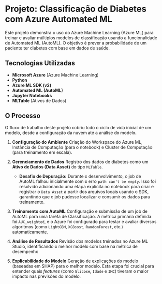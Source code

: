 # Projeto: Classificação de Diabetes com Azure Automated ML

Este projeto demonstra o uso do Azure Machine Learning (Azure ML) para treinar e avaliar múltiplos modelos de classificação usando a funcionalidade de Automated ML (AutoML). O objetivo é prever a probabilidade de um paciente ter diabetes com base em dados de saúde.

## Tecnologias Utilizadas

* **Microsoft Azure** (Azure Machine Learning)
* **Python**
* **Azure ML SDK (v2)**
* **Automated ML (AutoML)**
* **Jupyter Notebooks**
* **MLTable** (Ativos de Dados)

## O Processo

O fluxo de trabalho deste projeto cobriu todo o ciclo de vida inicial de um modelo, desde a configuração da nuvem até a análise do modelo.

1.  **Configuração do Ambiente**
    Criação do Workspace do Azure ML, Instância de Computação (para o notebook) e Cluster de Computação (para treinamento em escala).

2.  **Gerenciamento de Dados**
    Registro dos dados de diabetes como um **Ativo de Dados (Data Asset)** do tipo `MLTable`.
    * **Desafio de Depuração:** Durante o desenvolvimento, o job de AutoML falhou inicialmente com o erro `path can't be empty`. Isso foi resolvido adicionando uma etapa explícita no notebook para criar e registrar o `Data Asset` a partir dos arquivos locais usando o SDK, garantindo que o job pudesse localizar e consumir os dados para treinamento.

3.  **Treinamento com AutoML**
    Configuração e submissão de um job de AutoML para uma tarefa de Classificação. A métrica primária definida foi `AUC_weighted`, e o Azure foi configurado para testar e avaliar diversos algoritmos (como `LightGBM`, `XGBoost`, `RandomForest`, etc.) automaticamente.

4.  **Análise de Resultados**
    Revisão dos modelos treinados no Azure ML Studio, identificando o melhor modelo com base na métrica de desempenho
    
5.  **Explicabilidade do Modelo**
    Geração de explicações do modelo (baseadas em SHAP) para o melhor modelo. Esta etapa foi crucial para entender quais *features* (como `Glicose`, `Idade` e `IMC`) tiveram o maior impacto nas previsões do modelo.

